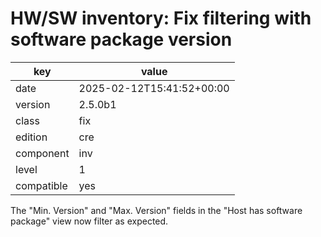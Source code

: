 [//]: # (werk v2)
# HW/SW inventory: Fix filtering with software package version

key        | value
---------- | ---
date       | 2025-02-12T15:41:52+00:00
version    | 2.5.0b1
class      | fix
edition    | cre
component  | inv
level      | 1
compatible | yes

The "Min. Version" and "Max. Version" fields in the "Host has software package" view now filter as expected.
